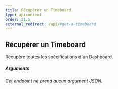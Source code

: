 ```yaml
---
title: Récupérer un Timeboard
type: apicontent
order: 21.5
external_redirect: /api/#get-a-timeboard
---
```


## Récupérer un Timeboard
Récupère toutes les spécifications d'un Dashboard.

##### Arguments
*Cet endpoint ne prend aucun argument JSON.*


